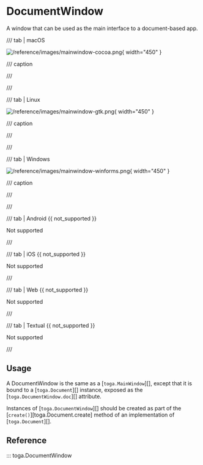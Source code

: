 # DocumentWindow

A window that can be used as the main interface to a document-based app.

/// tab | macOS

![/reference/images/mainwindow-cocoa.png](/reference/images/mainwindow-cocoa.png){ width="450" }

/// caption

///

<!-- TODO: Update alt text -->

///

/// tab | Linux

![/reference/images/mainwindow-gtk.png](/reference/images/mainwindow-gtk.png){ width="450" }

/// caption

///

<!-- TODO: Update alt text -->

///

/// tab | Windows

![/reference/images/mainwindow-winforms.png](/reference/images/mainwindow-winforms.png){ width="450" }

/// caption

///

<!-- TODO: Update alt text -->

///

/// tab | Android {{ not_supported }}

Not supported

///

/// tab | iOS {{ not_supported }}

Not supported

///

/// tab | Web {{ not_supported }}

Not supported

///

/// tab | Textual {{ not_supported }}

Not supported

///

## Usage

A DocumentWindow is the same as a [`toga.MainWindow`][], except that it is bound to a
[`toga.Document`][] instance, exposed as the
[`toga.DocumentWindow.doc`][] attribute.

Instances of [`toga.DocumentWindow`][] should
be created as part of the [`create()`][toga.Document.create] method of an implementation of
[`toga.Document`][].

## Reference

::: toga.DocumentWindow
